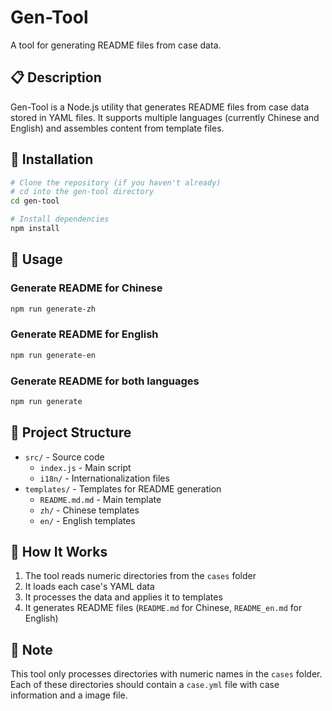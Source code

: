 # Gen-Tool

A tool for generating README files from case data.

## 📋 Description

Gen-Tool is a Node.js utility that generates README files from case data stored in YAML files. It supports multiple languages (currently Chinese and English) and assembles content from template files.

## 🔧 Installation

```bash
# Clone the repository (if you haven't already)
# cd into the gen-tool directory
cd gen-tool

# Install dependencies
npm install
```

## 🚀 Usage

### Generate README for Chinese

```bash
npm run generate-zh
```

### Generate README for English

```bash
npm run generate-en
```

### Generate README for both languages

```bash
npm run generate
```

## 📁 Project Structure

- `src/` - Source code
  - `index.js` - Main script
  - `i18n/` - Internationalization files
- `templates/` - Templates for README generation
  - `README.md.md` - Main template
  - `zh/` - Chinese templates
  - `en/` - English templates

## 🧩 How It Works

1. The tool reads numeric directories from the `cases` folder
2. It loads each case's YAML data
3. It processes the data and applies it to templates 
4. It generates README files (`README.md` for Chinese, `README_en.md` for English)

## 📝 Note

This tool only processes directories with numeric names in the `cases` folder. Each of these directories should contain a `case.yml` file with case information and a image file.
